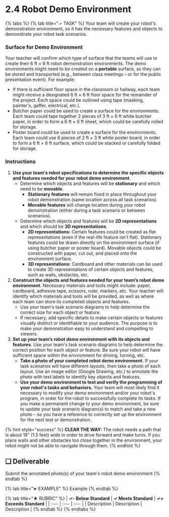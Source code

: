 # 2.4 Robot Demo Environment

{% tabs %}
{% tab title="✓ TASK" %}
Your team will create your robot's demonstration environment, so it has the necessary features and objects to demonstrate your robot task scenarios.

### Surface for Demo Environment

Your teacher will confirm which type of surface that the teams will use to create their 6 ft × 6 ft robot demonstration environments. The demo environments might need to be created on a **portable** surface, so they can be stored and transported \(e.g., between class meetings – or for the public presentation event\). For example:

* If there is sufficient floor space in the classroom or hallway, each team might receive a designated 6 ft × 6 ft floor space for the remainder of the project. Each space could be outlined using tape \(masking, painter's, gaffer, electrical, etc.\).
* Butcher paper could be used to create a surface for the environments.  Each team could tape together 2 pieces of 3 ft × 6 ft white butcher paper, in order to form a 6 ft × 6 ft sheet, which could be carefully rolled for storage.
* Poster board could be used to create a surface for the environments. Each team could use 6 pieces of 2 ft × 3 ft white poster board, in order to form a 6 ft × 6 ft surface, which could be stacked or carefully folded for storage.

### Instructions

1. **Use your team's robot specifications to determine the specific objects and features needed for your robot demo environment**.
   * Determine which objects and features will be **stationary** and which need to be **movable**.
     * **Stationary features** will remain fixed in place throughout your robot demonstration \(same location across all task scenarios\).
     * **Movable features** will change location during your robot demonstration \(either during a task scenario or between scenarios\).
   * Determine which objects and features will be **2D representations** and which should be **3D representations**.
     * **2D representations:**  Certain features could be created as flat representations \(even if the real-life feature isn't flat\). Stationary features could be drawn directly on the environment surface \(if using butcher paper or poster board\). Movable objects could be constructed with paper, cut out, and placed onto the environment surface.
     * **3D representations:**  Cardboard and other materials can be used to create 3D representations of certain objects and features, such as walls, obstacles, etc.
2. **Construct the objects and features needed for your team’s robot demo environment.** Necessary materials and tools might include:  paper, cardboard, adhesive tape, scissors, ruler, markers, etc. Your teacher will identify which materials and tools will be provided, as well as where each team can store its completed objects and features.
   * Use your team's task scenario diagrams to help determine the correct size for each object or feature.
   * If necessary, add specific details to make certain objects or features visually distinct or identifiable to your audience. The purpose is to make your demonstration easy to understand and compelling to viewers.
3. **Set up your team’s robot demo environment with its objects and features**. Use your team's task scenario diagrams to help determine the correct position for each object or feature. Be sure your robot will have sufficient space within the environment for driving, turning, etc.
   * **Take a photo of your completed robot demo environment.** If your task scenarios will have different layouts, then take a photo of each layout. Use an image editor \(Google Drawing, etc.\) to annotate the photo with text labels to identify key objects and features.
   * **Use your demo environment to test and verify the programming of your robot's tasks and behaviors.** Your team will most likely find it necessary to modify your demo environment and/or your robot's program, in order for the robot to successfully complete its tasks. If you make a permanent change to your demo environment, be sure to update your task scenario diagram\(s\) to match and take a new photo – so you have a reference to correctly set up the environment for the next test or demonstration.

{% hint style="success" %}
**CLEAR THE WAY:** The robot needs a path that is about 18" \(1.5 feet\) wide in order to drive forward and make turns. If you place walls and other obstacles too close together in the environment, your robot might not be able to navigate through them.
{% endhint %}

## **❏ Deliverable**

Submit the annotated photo\(s\) of your team's robot demo environment
{% endtab %}

{% tab title="➤ EXAMPLE" %}
Example
{% endtab %}

{% tab title="★ RUBRIC" %}
| **✓- Below Standard** | **✓ Meets Standard** | **✓+ Exceeds Standard** |
| :--- | :--- | :--- |
| Description | Description | Description |
{% endtab %}
{% endtabs %}

